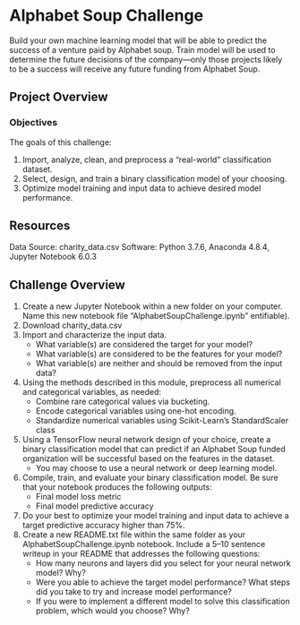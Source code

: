 # Alphabet Soup Challenge

Build your own machine learning model that will be able to predict the success of a venture paid by Alphabet soup. Train model will be used to determine the future decisions of the company—only those projects likely to be a success will receive any future funding from Alphabet Soup.

## Project Overview

### Objectives

The goals of this challenge:

1. Import, analyze, clean, and preprocess a “real-world” classification dataset.
2. Select, design, and train a binary classification model of your choosing.
3. Optimize model training and input data to achieve desired model performance.

## Resources

Data Source: charity_data.csv
Software: Python 3.7.6, Anaconda 4.8.4, Jupyter Notebook 6.0.3

## Challenge Overview

1. Create a new Jupyter Notebook within a new folder on your computer. Name this new notebook file “AlphabetSoupChallenge.ipynb” entifiable).
2. Download charity_data.csv
3. Import and characterize the input data.
      - What variable(s) are considered the target for your model?
      - What variable(s) are considered to be the features for your model?
      - What variable(s) are neither and should be removed from the input data?
4. Using the methods described in this module, preprocess all numerical and categorical variables, as needed:
      - Combine rare categorical values via bucketing.
      - Encode categorical variables using one-hot encoding.
      - Standardize numerical variables using Scikit-Learn’s StandardScaler class
5. Using a TensorFlow neural network design of your choice, create a binary classification model that can predict if an Alphabet Soup funded organization will be successful based on the features in the dataset.
      - You may choose to use a neural network or deep learning model.
 6. Compile, train, and evaluate your binary classification model. Be sure that your notebook produces the following outputs:
      - Final model loss metric
      - Final model predictive accuracy
 7. Do your best to optimize your model training and input data to achieve a target predictive accuracy higher than 75%.
 8. Create a new README.txt file within the same folder as your AlphabetSoupChallenge.ipynb notebook. Include a 5–10 sentence writeup in your README that addresses the following questions:
      - How many neurons and layers did you select for your neural network model? Why?
      - Were you able to achieve the target model performance? What steps did you take to try and increase model performance?
      - If you were to implement a different model to solve this classification problem, which would you choose? Why?
     
      
